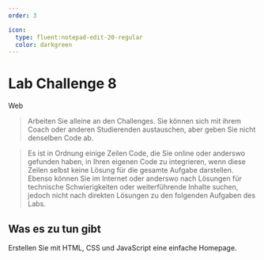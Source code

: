 ```yaml
---
order: 3

icon:
  type: fluent:notepad-edit-20-regular
  color: darkgreen
---
```


# Lab Challenge 8

Web

> Arbeiten Sie alleine an den Challenges. Sie können sich mit ihrem Coach oder anderen Studierenden austauschen, aber geben Sie nicht denselben Code ab.  

> Es ist in Ordnung einige Zeilen Code, die Sie online oder anderswo gefunden haben, in Ihren eigenen Code zu integrieren, wenn diese Zeilen selbst keine Lösung für die gesamte Aufgabe darstellen. Ebenso können Sie im Internet oder anderswo nach Lösungen für technische Schwierigkeiten oder weiterführende Inhalte suchen, jedoch nicht nach direkten Lösungen zu den folgenden Aufgaben des Labs.

## Was es zu tun gibt

Erstellen Sie mit HTML, CSS und JavaScript eine einfache Homepage.


